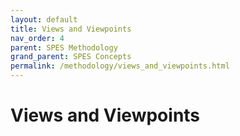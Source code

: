 ```yaml
---
layout: default
title: Views and Viewpoints
nav_order: 4
parent: SPES Methodology
grand_parent: SPES Concepts
permalink: /methodology/views_and_viewpoints.html
---
```

# Views and Viewpoints

